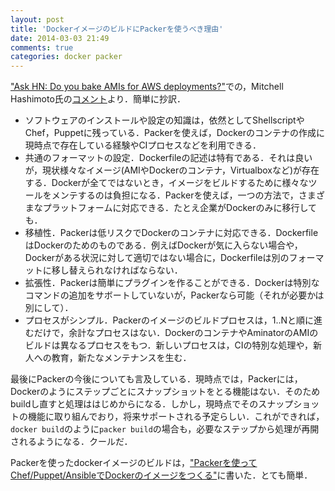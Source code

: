 ```yaml
---
layout: post
title: 'DockerイメージのビルドにPackerを使うべき理由'
date: 2014-03-03 21:49
comments: true
categories: docker packer
---
```


["Ask HN: Do you bake AMIs for AWS deployments?"](https://news.ycombinator.com/item?id=7066002)での，Mitchell Hashimoto氏の[コメント](https://news.ycombinator.com/item?id=7067648)より．簡単に抄訳．

- ソフトウェアのインストールや設定の知識は，依然としてShellscriptやChef，Puppetに残っている．Packerを使えば，Dockerのコンテナの作成に現時点で存在している経験やCIプロセスなどを利用できる．
- 共通のフォーマットの設定．Dockerfileの記述は特有である．それは良いが，現状様々なイメージ(AMIやDockerのコンテナ，Virtualboxなど)が存在する．Dockerが全てではないとき，イメージをビルドするために様々なツールをメンテするのは負担になる．Packerを使えば，一つの方法で，さまざまなプラットフォームに対応できる．たとえ企業がDockerのみに移行しても．
- 移植性．Packerは低リスクでDockerのコンテナに対応できる．DockerfileはDockerのためのものである．例えばDockerが気に入らない場合や，Dockerがある状況に対して適切ではない場合に，Dockerfileは別のフォーマットに移し替えられなければならない．
- 拡張性．Packerは簡単にプラグインを作ることができる．Dockerは特別なコマンドの追加をサボートしていないが，Packerなら可能（それが必要かは別にして）．
- プロセスがシンプル．Packerのイメージのビルドプロセスは，1..Nと順に進むだけで，余計なプロセスはない．DockerのコンテナやAminatorのAMIのビルドは異なるプロセスをもつ．新しいプロセスは，CIの特別な処理や，新人への教育，新たなメンテナンスを生む．

最後にPackerの今後についても言及している．現時点では，Packerには，Dockerのようにステップごとにスナップショットをとる機能はない．そのためbuildし直すと処理ははじめからになる．しかし，現時点でそのスナップショットの機能に取り組んでおり，将来サポートされる予定らしい．これができれば，`docker build`のように`packer build`の場合も，必要なステップから処理が再開されるようになる．クールだ．

Packerを使ったdockerイメージのビルドは，["Packerを使ってChef/Puppet/AnsibleでDockerのイメージをつくる"](http://deeeet.com/writing/2014/03/02/build-docker-image-by-packer/)に書いた．とても簡単．
